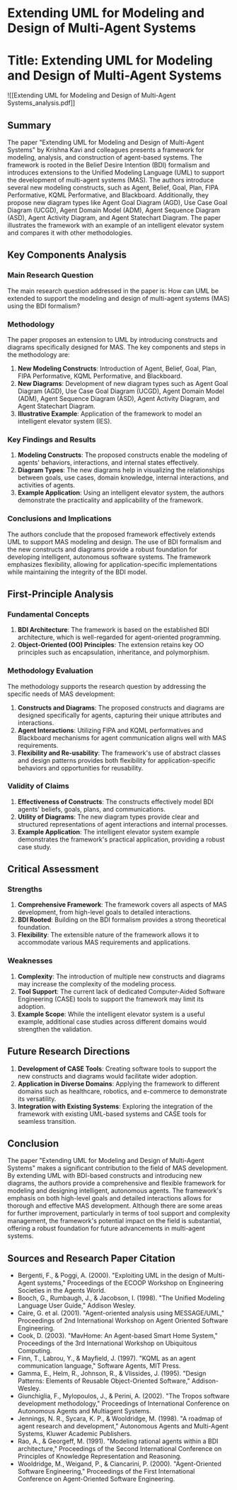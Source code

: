 # Extending UML for Modeling and Design of Multi-Agent Systems

# Title: Extending UML for Modeling and Design of Multi-Agent Systems
![[Extending UML for Modeling and Design of Multi-Agent Systems_analysis.pdf]]

## Summary

The paper "Extending UML for Modeling and Design of Multi-Agent Systems" by Krishna Kavi and colleagues presents a framework for modeling, analysis, and construction of agent-based systems. The framework is rooted in the Belief Desire Intention (BDI) formalism and introduces extensions to the Unified Modeling Language (UML) to support the development of multi-agent systems (MAS). The authors introduce several new modeling constructs, such as Agent, Belief, Goal, Plan, FIPA Performative, KQML Performative, and Blackboard. Additionally, they propose new diagram types like Agent Goal Diagram (AGD), Use Case Goal Diagram (UCGD), Agent Domain Model (ADM), Agent Sequence Diagram (ASD), Agent Activity Diagram, and Agent Statechart Diagram. The paper illustrates the framework with an example of an intelligent elevator system and compares it with other methodologies.

## Key Components Analysis

### Main Research Question

The main research question addressed in the paper is: How can UML be extended to support the modeling and design of multi-agent systems (MAS) using the BDI formalism?

### Methodology

The paper proposes an extension to UML by introducing constructs and diagrams specifically designed for MAS. The key components and steps in the methodology are:

1. **New Modeling Constructs**: Introduction of Agent, Belief, Goal, Plan, FIPA Performative, KQML Performative, and Blackboard.
2. **New Diagrams**: Development of new diagram types such as Agent Goal Diagram (AGD), Use Case Goal Diagram (UCGD), Agent Domain Model (ADM), Agent Sequence Diagram (ASD), Agent Activity Diagram, and Agent Statechart Diagram.
3. **Illustrative Example**: Application of the framework to model an intelligent elevator system (IES).

### Key Findings and Results

1. **Modeling Constructs**: The proposed constructs enable the modeling of agents' behaviors, interactions, and internal states effectively.
2. **Diagram Types**: The new diagrams help in visualizing the relationships between goals, use cases, domain knowledge, internal interactions, and activities of agents.
3. **Example Application**: Using an intelligent elevator system, the authors demonstrate the practicality and applicability of the framework.

### Conclusions and Implications

The authors conclude that the proposed framework effectively extends UML to support MAS modeling and design. The use of BDI formalism and the new constructs and diagrams provide a robust foundation for developing intelligent, autonomous software systems. The framework emphasizes flexibility, allowing for application-specific implementations while maintaining the integrity of the BDI model.

## First-Principle Analysis

### Fundamental Concepts

1. **BDI Architecture**: The framework is based on the established BDI architecture, which is well-regarded for agent-oriented programming.
2. **Object-Oriented (OO) Principles**: The extension retains key OO principles such as encapsulation, inheritance, and polymorphism.

### Methodology Evaluation

The methodology supports the research question by addressing the specific needs of MAS development:
1. **Constructs and Diagrams**: The proposed constructs and diagrams are designed specifically for agents, capturing their unique attributes and interactions.
2. **Agent Interactions**: Utilizing FIPA and KQML performatives and Blackboard mechanisms for agent communication aligns well with MAS requirements.
3. **Flexibility and Re-usability**: The framework's use of abstract classes and design patterns provides both flexibility for application-specific behaviors and opportunities for reusability.

### Validity of Claims

1. **Effectiveness of Constructs**: The constructs effectively model BDI agents' beliefs, goals, plans, and communications.
2. **Utility of Diagrams**: The new diagram types provide clear and structured representations of agent interactions and internal processes.
3. **Example Application**: The intelligent elevator system example demonstrates the framework's practical application, providing a robust case study.

## Critical Assessment

### Strengths

1. **Comprehensive Framework**: The framework covers all aspects of MAS development, from high-level goals to detailed interactions.
2. **BDI Rooted**: Building on the BDI formalism provides a strong theoretical foundation.
3. **Flexibility**: The extensible nature of the framework allows it to accommodate various MAS requirements and applications.

### Weaknesses

1. **Complexity**: The introduction of multiple new constructs and diagrams may increase the complexity of the modeling process.
2. **Tool Support**: The current lack of dedicated Computer-Aided Software Engineering (CASE) tools to support the framework may limit its adoption.
3. **Example Scope**: While the intelligent elevator system is a useful example, additional case studies across different domains would strengthen the validation.

## Future Research Directions

1. **Development of CASE Tools**: Creating software tools to support the new constructs and diagrams would facilitate wider adoption.
2. **Application in Diverse Domains**: Applying the framework to different domains such as healthcare, robotics, and e-commerce to demonstrate its versatility.
3. **Integration with Existing Systems**: Exploring the integration of the framework with existing UML-based systems and CASE tools for seamless transition.

## Conclusion

The paper "Extending UML for Modeling and Design of Multi-Agent Systems" makes a significant contribution to the field of MAS development. By extending UML with BDI-based constructs and introducing new diagrams, the authors provide a comprehensive and flexible framework for modeling and designing intelligent, autonomous agents. The framework's emphasis on both high-level goals and detailed interactions allows for thorough and effective MAS development. Although there are some areas for further improvement, particularly in terms of tool support and complexity management, the framework's potential impact on the field is substantial, offering a robust foundation for future advancements in multi-agent systems.

## Sources and Research Paper Citation

- Bergenti, F., & Poggi, A. (2000). "Exploiting UML in the design of Multi-Agent systems," Proceedings of the ECOOP Workshop on Engineering Societies in the Agents World.
- Booch, G., Rumbaugh, J., & Jacobson, I. (1998). "The Unified Modeling Language User Guide," Addison Wesley.
- Caire, G. et al. (2001). "Agent-oriented analysis using MESSAGE/UML," Proceedings of 2nd International Workshop on Agent Oriented Software Engineering.
- Cook, D. (2003). "MavHome: An Agent-based Smart Home System," Proceedings of the 3rd International Workshop on Ubiquitous Computing.
- Finn, T., Labrou, Y., & Mayfield, J. (1997). "KQML as an agent communication language," Software Agents, MIT Press.
- Gamma, E., Helm, R., Johnson, R., & Vlissides, J. (1995). "Design Patterns: Elements of Reusable Object-Oriented Software," Addison-Wesley.
- Giunchiglia, F., Mylopoulos, J., & Perini, A. (2002). "The Tropos software development methodology," Proceedings of International Conference on Autonomous Agents and Multiagent Systems.
- Jennings, N. R., Sycara, K. P., & Wooldridge, M. (1998). "A roadmap of agent research and development," Autonomous Agents and Multi-Agent Systems, Kluwer Academic Publishers.
- Rao, A., & Georgeff, M. (1991). "Modeling rational agents within a BDI architecture," Proceedings of the Second International Conference on Principles of Knowledge Representation and Reasoning.
- Wooldridge, M., Weigand, P., & Ciancarini, P. (2000). "Agent-Oriented Software Engineering," Proceedings of the First International Conference on Agent-Oriented Software Engineering.